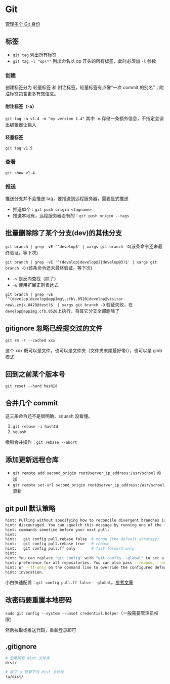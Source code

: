 # Git

[管理多个 Git 身份](https://garrit.xyz/posts/2023-10-13-organizing-multiple-git-identities)

## 标签

- `git tag` 列出所有标签
- `git tag -l "op\*"` 列出命名以 op 开头的所有标签，此时必须加 `-l` 参数

### 创建

创建标签分为 轻量标签 和 附注标签，轻量标签有点像“一次 commit 的别名”；附注标签包含更多有效信息。

#### 附注标签（-a）

`git tag -a v1.4 -m "my version 1.4"`
其中 `-m` 存储一条额外信息，不指定会调出编辑器让输入

#### 轻量标签

`git tag v1.5`

### 查看

`git show v1.4`

### 推送

推送分支并不会推送 tag，要推送到远程服务器，需要显式推送

- 推送单个：`git push origin <tagname>`
- 推送本地有，远程服务器没有的：`git push origin --tags`

## 批量删除除了某个分支(dev)的其他分支

`git branch | grep -vE '^develop$' | xargs git branch -D`(该条命令还未最终验证，等下次)

`git branch | grep -vE '^(develop|develop@2|develop@3)$' | xargs git branch -D` (该条命令还未最终验证，等下次)

- `-v` 是反向查找（除了）
- `-E` 使用扩展正则表达式

`git branch | grep -vE '^(develop|develop@appImg\.cfb\.0520|develop@visitor-new\.zmj\.0429@test)$' | xargs git branch -D` 验证失败，在`develop@appImg.cfb.0520`上执行，将其它分支全部删除了

## gitignore 忽略已经提交过的文件

`git rm -r --cached xxx`

这个 xxx 既可以是文件，也可以是文件夹（文件夹末尾最好带/），也可以是 glob 模式

## 回到之前某个版本号

`git reset --hard hashId`

## 合并几个 commit

这三条命令还不是很明确，squash 没看懂。

1. `git rebase -i hashId`
2. `squash`

撤销合并操作：`git rebase --abort`

## 添加更新远程仓库

- `git remote add second_origin root@server_ip_address:/usr/school` 添加
- `git remote set-url second_origin root@server_ip_address:/usr/school` 更新

## git pull 默认策略

```bash
hint: Pulling without specifying how to reconcile divergent branches is
hint: discouraged. You can squelch this message by running one of the following
hint: commands sometime before your next pull:
hint:
hint:   git config pull.rebase false  # merge (the default strategy)
hint:   git config pull.rebase true   # rebase
hint:   git config pull.ff only       # fast-forward only
hint:
hint: You can replace "git config" with "git config --global" to set a default
hint: preference for all repositories. You can also pass --rebase, --no-rebase,
hint: or --ff-only on the command line to override the configured default per
hint: invocation.
```

小白快速配置：`git config pull.ff false --global`。[参考文章](https://blog.csdn.net/wq6ylg08/article/details/114106272)

## 改密码要重置本地密码

`sudo git config --system --unset credential.helper`（一般需要管理员权限）

然后拉取或推送代码，重新登录即可

## .gitignore

```bash
# 忽略所有 dist 文件夹
dist/

# 除了 a 目录下的 dist 文件夹
!a/dist/
```

